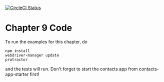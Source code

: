 [![CircleCI Status](https://circleci.com/gh/testing-angular-applications/testing-angular-applications.svg?style=shield)](https://circleci.com/gh/testing-angular-applications/testing-angular-applications)

# Chapter 9 Code

To run the examples for this chapter, do

    npm install
    webdriver-manager update
    protractor

and the tests will run. Don't forget to start the contacts app from
contacts-app-starter first!
